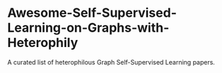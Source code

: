 # Awesome-Self-Supervised-Learning-on-Graphs-with-Heterophily
A curated list of heterophilous Graph Self-Supervised Learning papers.
